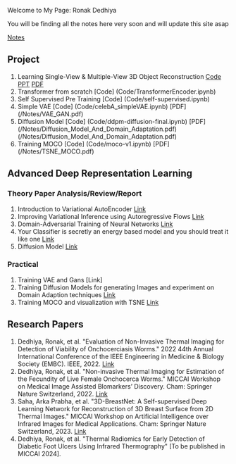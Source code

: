 Welcome to My Page: Ronak Dedhiya

You will be finding all the notes here very soon and will update this site asap

[Notes](/Notes/)

## Project

1. Learning Single-View & Multiple-View 3D Object Reconstruction [Code](Code/3dreconstructionVision.ipynb) [PPT](/Notes/visionproject.pdf) [PDF](/Notes/visionprojectpaper.pdf)
2. Transformer from scratch [Code] (Code/TransformerEncoder.ipynb)
3. Self Supervised Pre Training [Code] (Code/self-supervised.ipynb)
4. Simple VAE [Code] (Code/celebA_simpleVAE.ipynb) [PDF] (/Notes/VAE_GAN.pdf)
5. Diffusion Model [Code] (Code/ddpm-diffusion-final.ipynb) [PDF] (/Notes/Diffusion_Model_And_Domain_Adaptation.pdf)(/Notes/Diffusion_Model_And_Domain_Adaptation.pdf)
6. Training MOCO [Code] (Code/moco-v1.ipynb) [PDF] (/Notes/TSNE_MOCO.pdf)
   
## Advanced Deep Representation Learning
### Theory Paper Analysis/Review/Report
1. Introduction to Variational AutoEncoder [Link](/Notes/Introduction_to_Variational_AutoEncoder.pdf)
2. Improving Variational Inference using Autoregressive Flows [Link](/Notes/Report_on__Improving_Variational_Inference_using_Autoregressive_Flows__by_Kingma_et_al.pdf)
3. Domain-Adversarial Training of Neural Networks [Link](/Notes/Report_on__Domain_Adversarial_Training_of_Neural_Networks__by_Ganin_et_al.pdf)
4. Your Classifier is secretly an energy based model and you should treat it like one [Link](/Notes/Report_on__Your_Classifier_is_secretly_an_energy_based_model_and_you_should_treat_it_like_one__by_Grathwol_et_al.pdf)
5. Diffusion Model [Link](Notes/DiffusionModel.pdf)

### Practical
1. Training VAE and Gans [Link]
2. Training Diffusion Models for generating Images and experiment on Domain Adaption techniques [Link](/Notes/Diffusion_Model_And_Domain_Adaptation.pdf)
3. Training MOCO and visualization with TSNE [Link](/Notes/TSNE_MOCO.pdf)

## Research Papers

1. Dedhiya, Ronak, et al. "Evaluation of Non-Invasive Thermal Imaging for Detection of Viability of Onchocerciasis Worms." 2022 44th Annual International Conference of the IEEE Engineering in Medicine & Biology Society (EMBC). IEEE, 2022. [Link](https://ieeexplore.ieee.org/abstract/document/9871140/)
2. Dedhiya, Ronak, et al. "Non-invasive Thermal Imaging for Estimation of the Fecundity of Live Female Onchocerca Worms." MICCAI Workshop on Medical Image Assisted Blomarkers’ Discovery. Cham: Springer Nature Switzerland, 2022. [Link](https://link.springer.com/chapter/10.1007/978-3-031-19660-7_10)
3. Saha, Arka Prabha, et al. "3D-BreastNet: A Self-supervised Deep Learning Network for Reconstruction of 3D Breast Surface from 2D Thermal Images." MICCAI Workshop on Artificial Intelligence over Infrared Images for Medical Applications. Cham: Springer Nature Switzerland, 2023. [Link](https://link.springer.com/chapter/10.1007/978-3-031-44511-8_2)
4. Dedhiya, Ronak, et al. "Thermal Radiomics for Early Detection of Diabetic Foot Ulcers Using Infrared Thermography" [To be published in MICCAI 2024].
